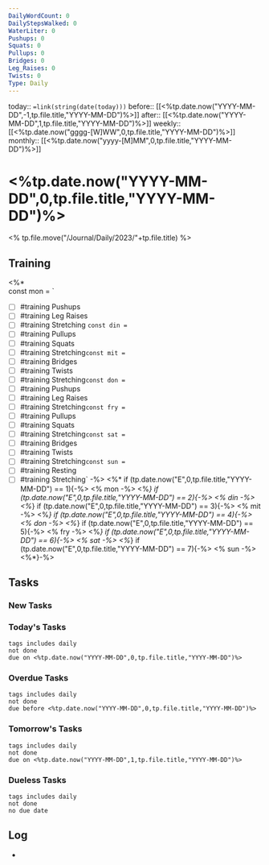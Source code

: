 ```yaml
---
DailyWordCount: 0
DailyStepsWalked: 0
WaterLiter: 0
Pushups: 0
Squats: 0 
Pullups: 0
Bridges: 0
Leg_Raises: 0
Twists: 0
Type: Daily
---
```

today:: `=link(string(date(today)))`
before:: [[<%tp.date.now("YYYY-MM-DD",-1,tp.file.title,"YYYY-MM-DD")%>]]
after:: [[<%tp.date.now("YYYY-MM-DD",1,tp.file.title,"YYYY-MM-DD")%>]]
weekly:: [[<%tp.date.now("gggg-[W]WW",0,tp.file.title,"YYYY-MM-DD")%>]]
monthly:: [[<%tp.date.now("yyyy-[M]MM",0,tp.file.title,"YYYY-MM-DD")%>]]

# <%tp.date.now("YYYY-MM-DD",0,tp.file.title,"YYYY-MM-DD")%>

<% tp.file.move("/Journal/Daily/2023/"+tp.file.title) %>

## Training
<%*  
const mon = `
- [ ] #training Pushups 
- [ ] #training Leg Raises
- [ ] #training Stretching `
const din = `
- [ ] #training Pullups 
- [ ] #training Squats
- [ ] #training Stretching`
const mit = `
- [ ] #training Bridges 
- [ ] #training Twists
- [ ] #training Stretching`
const don = `
- [ ] #training Pushups 
- [ ] #training Leg Raises
- [ ] #training Stretching`
const fry = `
- [ ] #training Pullups 
- [ ] #training Squats
- [ ] #training Stretching`
const sat = `
- [ ] #training Bridges 
- [ ] #training Twists
- [ ] #training Stretching`
const sun = `
- [ ] #training Resting
- [ ] #training Stretching`
-%>
<%* if (tp.date.now("E",0,tp.file.title,"YYYY-MM-DD") == 1){-%>
<% mon -%>
<%*} if (tp.date.now("E",0,tp.file.title,"YYYY-MM-DD") == 2){-%>
<% din -%>
<%*} if (tp.date.now("E",0,tp.file.title,"YYYY-MM-DD") == 3){-%>
<% mit -%>
<%*} if (tp.date.now("E",0,tp.file.title,"YYYY-MM-DD") == 4){-%>
<% don -%>
<%*} if (tp.date.now("E",0,tp.file.title,"YYYY-MM-DD") == 5){-%>
<% fry -%>
<%*} if (tp.date.now("E",0,tp.file.title,"YYYY-MM-DD") == 6){-%>
<% sat -%>
<%*} if (tp.date.now("E",0,tp.file.title,"YYYY-MM-DD") == 7){-%>
<% sun -%>
<%*}-%>

## Tasks
### New Tasks 


### Today's Tasks 

```tasks
tags includes daily
not done 
due on <%tp.date.now("YYYY-MM-DD",0,tp.file.title,"YYYY-MM-DD")%>
```

### Overdue Tasks 

```tasks
tags includes daily
not done 
due before <%tp.date.now("YYYY-MM-DD",0,tp.file.title,"YYYY-MM-DD")%>
```

### Tomorrow's Tasks

```tasks
tags includes daily
not done 
due on <%tp.date.now("YYYY-MM-DD",1,tp.file.title,"YYYY-MM-DD")%>
```

### Dueless Tasks

```tasks
tags includes daily
not done 
no due date
```

## Log

- 





